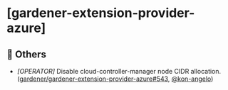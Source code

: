 # [gardener-extension-provider-azure]
## 🏃 Others
* *[OPERATOR]* Disable cloud-controller-manager node CIDR allocation. ([gardener/gardener-extension-provider-azure#543](https://github.com/gardener/gardener-extension-provider-azure/pull/543), [@kon-angelo](https://github.com/kon-angelo))